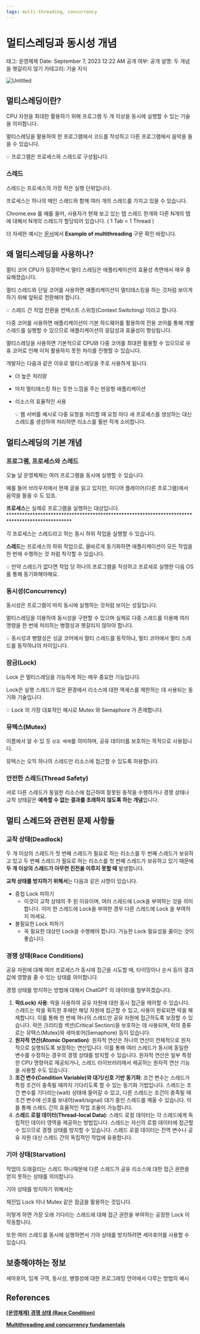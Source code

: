 ```yaml
---
tags: multi-threading, concurrency
---
```

# 멀티스레딩과 동시성 개념

태그: 운영체제
Date: September 7, 2023 12:22 AM
공개 여부: 공개
설명: 두 개념을 헷갈리지 않기
카테고리: 기술 지식

![Untitled](Untitled%20117.png)

## 멀티스레딩이란?

CPU 자원을 최대한 활용하기 위해 프로그램 두 개 이상을 동시에 실행할 수 있는 기술을 의미합니다.

멀티스레딩을 활용하여 한 프로그램에서 코드를 작성하고 다른 프로그램에서 음악을 들을 수 있습니다.

<aside>
💡 프로그램은 프로세스와 스레드로 구성됩니다.

</aside>

### 스레드

스레드는 프로세스의 가장 작은 실행 단위입니다.

프로세스는 하나의 메인 스레드와 함께 여러 개의 스레드를 가지고 있을 수 있습니다.

Chrome.exe 를 예를 들어, 사용자가 현재 보고 있는 탭 스레드 한개와 다른 N개의 탭에 대해서 N개의 스레드가 할당되어 있습니다. ( 1 Tab = 1 Thread )

더 자세한 예시는 [문서](https://learningdaily.dev/multithreading-and-concurrency-fundamentals-fb40a502fdb)에서 ****Example of multithreading**** 구문 확인 바랍니다.

## 왜 멀티스레딩을 사용하나?

멀티 코어 CPU가 등장하면서 멀티 스레딩은 애플리케이션의 효율성 측면에서 매우 중요해졌습니다.

멀티 스레드와 단일 코어를 사용하면 애플리케이션이 멀티태스킹을 하는 것처럼 보이게 하기 위해 앞뒤로 전환해야 합니다.

<aside>
💡 스레드 간 작업 전환을 컨텍스트 스위칭(Context Switching) 이라고 합니다.

</aside>

다중 코어를 사용하면 애플리케이션이 기본 하드웨어를 활용하여 전용 코어를 통해 개별 스레드를 실행할 수 있으므로 애플리케이션의 응답성과 효율성이 향상됩니다.

멀티스레딩을 사용하면 기본적으로 CPU와 다중 코어를 최대한 활용할 수 있으므로 유휴 코어로 인해 미처 활용하지 못한 처리를 진행할 수 있습니다.

개발자는 다음과 같은 이유로 멀티스레딩을 주로 사용하게 됩니다.

- 더 높은 처리량
- 마치 멀티태스킹 하는 듯한 느낌을 주는 반응형 애플리케이션
- 리소스의 효율적인 사용
    
    <aside>
    💡 웹 서버를 예시로 다중 요청을 처리할 때 요청 마다 새 프로세스를 생성하는 대신 스레드를 생성하여 처리하면 리소스를 훨씬 적게 소비합니다.
    
    </aside>
    

## 멀티스레딩의 기본 개념

### 프로그램, 프로세스와 스레드

오늘 날 운영체제는 여러 프로그램을 동시에 실행할 수 있습니다.

예를 들어 브라우저에서 현재 글을 읽고 있지만, 미디어 플레이어(다른 프로그램)에서 음악을 들을 수 도 있죠.

************************************************프로세스************************************************는 실제로 프로그램을 실행하는 대상입니다. ************************************************************************************************

각 프로세스는 스레드라고 하는 동시 하위 작업을 실행할 수 있습니다.

************스레드************는 프로세스의 하위 작업으로, 올바르게 동기화하면 애플리케이션이 모든 작업을 한 번에 수행하는 것 처럼 착각할 수 있습니다.

<aside>
💡 만약 스레드가 없다면 작업 당 하나의 프로그램을 작성하고 프로세로 실행한 다음 OS를 통해 동기화해야해요.

</aside>

### 동시성(Concurrency)

동시성은 프로그램이 마치 동시에 실행하는 것처럼 보이는 성질입니다.

멀티스레딩을 이용하여 동시성을 구현할 수 있으며 실제로 다중 스레드를 이용해 여러 명령을 한 번에 처리하는 병렬성과 헷갈리지 않아야 합니다.

<aside>
💡 동시성과 병렬성은 싱글 코어에서 멀티 스레드를 동작하냐, 멀티 코어에서 멀티 스레드를 동작하냐의 차이입니다.

</aside>

### 잠금(Lock)

Lock 은 멀티스레딩을 가능하게 하는 매우 중요한 기능입니다.

Lock은 실행 스레드가 많은 환경에서 리소스에 대한 액세스를 제한하는 데 사용되는 동기화 기술입니다.

<aside>
💡 Lock 의 가장 대표적인 예시로 Mutex 와 Semaphore 가 존재합니다.

</aside>

### 뮤텍스(Mutex)

이름에서 알 수 있 듯 `상호 배제`를 의미하며, 공유 데이터를 보호하는 목적으로 사용됩니다.

뮤텍스는 오직 하나의 스레드만 리소스에 접근할 수 있도록 허용합니다.

### 안전한 스레드(Thread Safety)

서로 다른 스레드가 동일한 리소스에 접근하여 잘못된 동작을 수행하거나 경쟁 상태나 교착 상태같은 **예측할 수 없는 결과를 초래하지 않도록 하는 개념**입니다.

## 멀티 스레드와 관련된 문제 사항들

### 교착 상태(Deadlock)

두 개 이상의 스레드가 첫 번째 스레드가 필요로 하는 리소스를 두 번째 스레드가 보유하고 있고 두 번째 스레드가 필요로 하는 리소스를 첫 번째 스레드가 보유하고 있기 때문에 **두 개 이상의 스레드가 아무런 진전을 이루지 못할 때** 발생합니다.

**교착 상태를 방지하기 위해서**는 다음과 같은 사항이 있습니다.

- 중첩 Lock 피하기
    - 이것이 교착 상태의 주 된 이유이며, 여러 스레드에 Lock을 부여하는 것을 의미합니다.
    이미 한 스레드에 Lock을 부여한 경우 다른 스레드에 Lock 을 부여하지 마세요.
- 불필요한 Lock 피하기
    - 꼭 필요한 대상만 Lock을 수행해야 합니다. 가능한 Lock 필요성을 줄이는 것이 좋습니다.

### 경쟁 상태(Race Conditions)

공유 자원에 대해 여러 프로세스가 동시에 접근을 시도할 때, 타이밍이나 순서 등이 결과값에 영향을 줄 수 있는 상태를 의미합니다.

경쟁 상태를 방지하는 방법에 대해서 ChatGPT 의 데이터를 첨부하겠습니다.

1. **락(Lock) 사용**: 락을 사용하여 공유 자원에 대한 동시 접근을 제어할 수 있습니다. 스레드는 락을 획득한 후에만 해당 자원에 접근할 수 있고, 사용이 완료되면 락을 해제합니다. 이를 통해 한 번에 하나의 스레드만 공유 자원에 접근하도록 보장할 수 있습니다. 락은 크리티컬 섹션(Critical Section)을 보호하는 데 사용되며, 락의 종류로는 뮤텍스(Mutex)와 세마포어(Semaphore) 등이 있습니다.
2. **원자적 연산(Atomic Operation)**: 원자적 연산은 하나의 연산이 전체적으로 원자적으로 실행되도록 보장하는 연산입니다. 이를 통해 여러 스레드가 동시에 동일한 변수를 수정하는 경우의 경쟁 상태를 방지할 수 있습니다. 원자적 연산은 일부 특정한 CPU 명령어로 제공되거나, 스레드 라이브러리에서 제공하는 원자적 연산 기능을 사용할 수도 있습니다.
3. **조건 변수(Condition Variable)와 대기/신호 기반 동기화**: 조건 변수는 스레드가 특정 조건이 충족될 때까지 기다리도록 할 수 있는 동기화 기법입니다. 스레드는 조건 변수를 기다리는(wait) 상태에 들어갈 수 있고, 다른 스레드는 조건이 충족될 때 조건 변수에 신호를 보내어(wait/signal) 대기 중인 스레드를 깨울 수 있습니다. 이를 통해 스레드 간의 효율적인 작업 조율이 가능합니다.
4. **스레드 로컬 데이터(Thread-local Data)**: 스레드 로컬 데이터는 각 스레드에게 독립적인 데이터 영역을 제공하는 방법입니다. 스레드는 자신의 로컬 데이터에 접근할 수 있으므로 경쟁 상태를 방지할 수 있습니다. 스레드 로컬 데이터는 전역 변수나 공유 자원 대신 스레드 간의 독립적인 작업에 유용합니다.

### 기아 상태(Starvation)

작업이 오래걸리는 스레드 하나때문에 다른 스레드가 공유 리소스에 대한 접근 권한을 얻지 못하는 상태를 의미합니다.

기아 상태를 방지하기 위해서는

재진입 Lock 이나 Mutex 같은 잠금을 활용하는 것입니다.

이렇게 하면 가장 오래 기다리는 스레드에 대해 접근 권한을 부여하는 공정한 Lock 이 작동합니다.

또한 여러 스레드를 동시에 실행하면서 기아 상태를 방지하려면 세마포어를 사용할 수 있습니다.

## 보충해야하는 정보

세마포어, 임계 구역, 동시성, 병렬성에 대한 프로그래밍 언어에서 다루는 방법의 예시

## References

****[[운영체제] 경쟁 상태 (Race Condition)](https://velog.io/@klloo/%EC%9A%B4%EC%98%81%EC%B2%B4%EC%A0%9C-%EA%B2%BD%EC%9F%81-%EC%83%81%ED%83%9C-Race-Condition)****

****[Multithreading and concurrency fundamentals](https://learningdaily.dev/multithreading-and-concurrency-fundamentals-fb40a502fdb)****